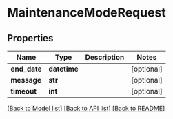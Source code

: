# MaintenanceModeRequest

## Properties
Name | Type | Description | Notes
------------ | ------------- | ------------- | -------------
**end_date** | **datetime** |  | [optional] 
**message** | **str** |  | [optional] 
**timeout** | **int** |  | [optional] 

[[Back to Model list]](../README.md#documentation-for-models) [[Back to API list]](../README.md#documentation-for-api-endpoints) [[Back to README]](../README.md)



